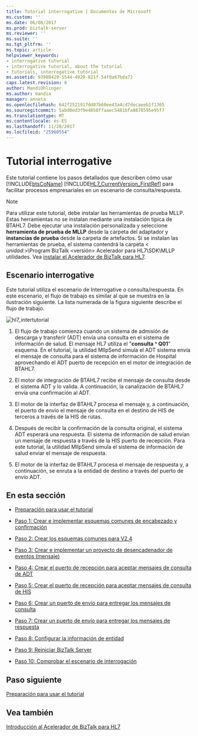 ```yaml
---
title: Tutorial interrogative | Documentos de Microsoft
ms.custom: ''
ms.date: 06/08/2017
ms.prod: biztalk-server
ms.reviewer: ''
ms.suite: ''
ms.tgt_pltfrm: ''
ms.topic: article
helpviewer_keywords:
- interrogative tutorial
- interrogative tutorial, about the tutorial
- tutorials, interrogative tutorial
ms.assetid: 93988429-5544-4920-821f-54f0a67bda72
caps.latest.revision: 8
author: MandiOhlinger
ms.author: mandia
manager: anneta
ms.openlocfilehash: 642f2521917dd87b60ee43a4cd7decaeeb1f1365
ms.sourcegitcommit: 5abd0ed3f9e4858ffaaec5481bfa8878595e95f7
ms.translationtype: MT
ms.contentlocale: es-ES
ms.lasthandoff: 11/28/2017
ms.locfileid: "25960554"
---
```

# <a name="interrogative-tutorial"></a>Tutorial interrogative
Este tutorial contiene los pasos detallados que describen cómo usar [!INCLUDE[btsCoName](../../includes/btsconame-md.md)] [!INCLUDE[HL7_CurrentVersion_FirstRef](../../includes/hl7-currentversion-firstref-md.md)] para facilitar procesos empresariales en un escenario de consulta/respuesta.  
  
> [!NOTE]
>  Para utilizar este tutorial, debe instalar las herramientas de prueba MLLP. Estas herramientas no se instalan mediante una instalación típica de BTAHL7. Debe ejecutar una instalación personalizada y seleccione **herramienta de prueba de MLLP** desde la carpeta del adaptador y **instancias de prueba** desde la carpeta de artefactos. Si se instalan las herramientas de prueba, el sistema contendrá la carpeta \< *unidad*:\>\Program BizTalk \<versión\> Acelerador para HL7\SDK\MLLP utilidades. Vea [instalar el Acelerador de BizTalk para HL7](../../adapters-and-accelerators/accelerator-hl7/install-biztalk-accelerator-for-hl7.md).  
  
## <a name="interrogative-scenario"></a>Escenario interrogative  
 Este tutorial utiliza el escenario de Interrogative o consulta/respuesta. En este escenario, el flujo de trabajo es similar al que se muestra en la ilustración siguiente. La lista numerada de la figura siguiente describe el flujo de trabajo.  
  
 ![](../../adapters-and-accelerators/accelerator-hl7/media/hl7-intertutorial.gif "hl7_intertutorial")  
  
1.  El flujo de trabajo comienza cuando un sistema de admisión de descarga y transferir (ADT) envía una consulta en el sistema de información de salud. El mensaje HL7 utiliza el "**consulta ^ Q01**" esquema. En el tutorial, la utilidad MllpSend simula el ADT sistema envía el mensaje de consulta para el sistema de información de Hospital aprovechando el ADT puerto de recepción en el motor de integración de BTAHL7.  
  
2.  El motor de integración de BTAHL7 recibe el mensaje de consulta desde el sistema ADT y lo valida. A continuación, la canalización de BTAHL7 envía una confirmación al ADT.  
  
3.  El motor de la interfaz de BTAHL7 procesa el mensaje y, a continuación, el puerto de envío el mensaje de consulta en el destino de HIS de terceros a través de la HIS de rutas.  
  
4.  Después de recibir la confirmación de la consulta original, el sistema ADT esperará una respuesta. El sistema de información de salud envían un mensaje de respuesta a través de la HIS puerto de recepción. Para este tutorial, la utilidad MllpSend simula el sistema de información de salud enviar el mensaje de respuesta.  
  
5.  El motor de la interfaz de BTAHL7 procesa el mensaje de respuesta y, a continuación, se enruta a la entidad de destino a través del puerto de envío ADT.  
  
## <a name="in-this-section"></a>En esta sección  
  
-   [Preparación para usar el tutorial](../../adapters-and-accelerators/accelerator-hl7/preparing-to-use-the-tutorial-hl7-main.md)  
  
-   [Paso 1: Crear e implementar esquemas comunes de encabezado y confirmación](../../adapters-and-accelerators/accelerator-hl7/step-1-create-and-deploy-common-header-and-acknowledgment-schemas.md)  
  
-   [Paso 2: Crear los esquemas comunes para V2.4](../../adapters-and-accelerators/accelerator-hl7/step-2-create-common-schemas-for-v2-4.md)  
  
-   [Paso 3: Crear e implementar un proyecto de desencadenador de eventos (mensaje)](../../adapters-and-accelerators/accelerator-hl7/step-3-create-and-deploy-a-trigger-event-message-project-hl7-main.md)  
  
-   [Paso 4: Crear el puerto de recepción para aceptar mensajes de consulta de ADT](../../adapters-and-accelerators/accelerator-hl7/step-4-create-the-receive-port-for-accepting-adt-query-messages.md)  
  
-   [Paso 5: Crear el puerto de recepción para aceptar mensajes de consulta de HIS](../../adapters-and-accelerators/accelerator-hl7/step-5-create-the-receive-port-for-accepting-his-messages.md)  
  
-   [Paso 6: Crear un puerto de envío para entregar los mensajes de consulta](../../adapters-and-accelerators/accelerator-hl7/step-6-create-a-send-port-to-deliver-query-messages.md)  
  
-   [Paso 7: Crear un puerto de envío para entregar los mensajes de respuesta](../../adapters-and-accelerators/accelerator-hl7/step-7-create-a-send-port-to-deliver-response-messages.md)  
  
-   [Paso 8: Configurar la información de entidad](../../adapters-and-accelerators/accelerator-hl7/step-8-configure-party-information-hl7-main.md)  
  
-   [Paso 9: Reiniciar BizTalk Server](../../adapters-and-accelerators/accelerator-hl7/step-9-restart-biztalk-server-hl7-main.md)  
  
-   [Paso 10: Comprobar el escenario de interrogación](../../adapters-and-accelerators/accelerator-hl7/step-10-verify-the-interrogative-scenario.md)  

## <a name="next-step"></a>Paso siguiente  
 [Preparación para usar el tutorial](../../adapters-and-accelerators/accelerator-hl7/preparing-to-use-the-tutorial-hl7-main.md)
  
## <a name="see-also"></a>Vea también  
[Introducción al Acelerador de BizTalk para HL7](../../adapters-and-accelerators/accelerator-hl7/get-started-with-the-biztalk-accelerator-for-hl7.md)